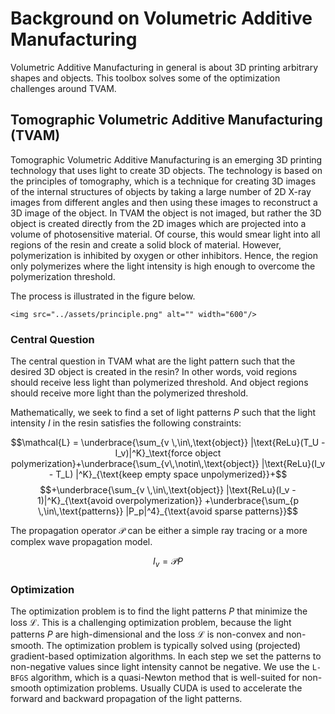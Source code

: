 # Background on Volumetric Additive Manufacturing
Volumetric Additive Manufacturing in general is about 3D printing arbitrary shapes and objects.
This toolbox solves some of the optimization challenges around TVAM.

## Tomographic Volumetric Additive Manufacturing (TVAM)
Tomographic Volumetric Additive Manufacturing is an emerging 3D printing technology that uses light to create 3D objects.
The technology is based on the principles of tomography, which is a technique for creating 3D images of the internal structures of objects by taking a large number of 2D X-ray images from different angles and then using these images to reconstruct a 3D image of the object.
In TVAM the object is not imaged, but rather the 3D object is created directly from the 2D images which are projected into a volume of photosensitive material.
Of course, this would smear light into all regions of the resin and create a solid block of material.
However, polymerization is inhibited by oxygen or other inhibitors. Hence, the region only polymerizes where the light intensity is high enough to overcome the polymerization threshold.

The process is illustrated in the figure below.
```@raw html
<img src="../assets/principle.png" alt="" width="600"/>
```

### Central Question
The central question in TVAM what are the light pattern such that the desired 3D object is created in the resin?
In other words, void regions should receive less light than polymerized threshold. 
And object regions should receive more light than the polymerized threshold.

Mathematically, we seek to find a set of light patterns $P$ such that the light intensity $I$ in the resin satisfies the following constraints:

$$\mathcal{L} = \underbrace{\sum_{v \,\in\,\text{object}} |\text{ReLu}(T_U - I_v)|^K}_\text{force object polymerization}+\underbrace{\sum_{v\,\notin\,\text{object}} |\text{ReLu}(I_v - T_L) |^K}_{\text{keep empty space unpolymerized}}+$$
$$+\underbrace{\sum_{v \,\in\,\text{object}} |\text{ReLu}(I_v - 1)|^K}_{\text{avoid overpolymerization}} +\underbrace{\sum_{p \,\in\,\text{patterns}} |P_p|^4}_{\text{avoid sparse patterns}}$$

The propagation operator $\mathcal{P}$ can be either a simple ray tracing or a more complex wave propagation model.

$$I_v = \mathcal{P} P$$


### Optimization
The optimization problem is to find the light patterns $P$ that minimize the loss $\mathcal{L}$.
This is a challenging optimization problem, because the light patterns $P$ are high-dimensional and the loss $\mathcal{L}$ is non-convex and non-smooth.
The optimization problem is typically solved using (projected) gradient-based optimization algorithms.
In each step we set the patterns to non-negative values since light intensity cannot be negative.
We use the `L-BFGS` algorithm, which is a quasi-Newton method that is well-suited for non-smooth optimization problems.
Usually CUDA is used to accelerate the forward and backward propagation of the light patterns.

